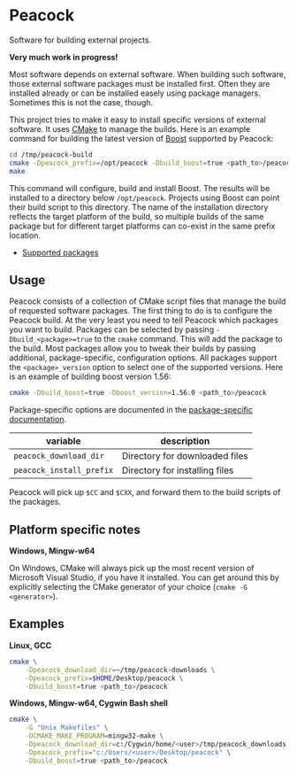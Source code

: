 Peacock
=======
Software for building external projects.

**Very much work in progress!**

Most software depends on external software. When building such software, those external software packages must be installed first. Often they are installed already or can be installed easely using package managers. Sometimes this is not the case, though.

This project tries to make it easy to install specific versions of external software. It uses [CMake](http://www.cmake.org) to manage the builds. Here is an example command for building the latest version of [Boost](http://www.boost.org) supported by Peacock:

```bash
cd /tmp/peacock-build
cmake -Dpeacock_prefix=/opt/peacock -Dbuild_boost=true <path_to>/peacock
make
```

This command will configure, build and install Boost. The results will be installed to a directory below `/opt/peacock`. Projects using Boost can point their build script to this directory. The name of the installation directory reflects the target platform of the build, so multiple builds of the same package but for different target platforms can co-exist in the same prefix location.

- [Supported packages](cmake/package/README.md)


Usage
-----
Peacock consists of a collection of CMake script files that manage the build of requested software packages. The first thing to do is to configure the Peacock build. At the very least you need to tell Peacock which packages you want to build. Packages can be selected by passing `-Dbuild_<package>=true` to the `cmake` command. This will add the package to the build. Most packages allow you to tweak their builds by passing additional, package-specific, configuration options. All packages support the `<package>_version` option to select one of the supported versions. Here is an example of building boost version 1.56:

```bash
cmake -Dbuild_boost=true -Dboost_version=1.56.0 <path_to>/peacock
```

Package-specific options are documented in the [package-specific documentation](cmake/package/README.md).

| variable                  | description                                      |
| ------------------------- | ------------------------------------------------ |
| `peacock_download_dir`    | Directory for downloaded files                   |
| `peacock_install_prefix`  | Directory for installing files                   |

Peacock will pick up `$CC` and `$CXX`, and forward them to the build scripts of the packages.


Platform specific notes
-----------------------
**Windows, Mingw-w64**

On Windows, CMake will always pick up the most recent version of Microsoft Visual Studio, if you have it installed. You can get around this by explicitly selecting the CMake generator of your choice (`cmake -G <generator>`).


Examples
--------
**Linux, GCC**

```bash
cmake \
    -Dpeacock_download_dir=~/tmp/peacock-downloads \
    -Dpeacock_prefix=$HOME/Desktop/peacock \
    -Dbuild_boost=true <path_to>/peacock
```


**Windows, Mingw-w64, Cygwin Bash shell**

```bash
cmake \
    -G "Unix Makefiles" \
    -DCMAKE_MAKE_PROGRAM=mingw32-make \
    -Dpeacock_download_dir=c:/Cygwin/home/<user>/tmp/peacock_downloads \
    -Dpeacock_prefix="c:/Users/<user>/Desktop/peacock" \
    -Dbuild_boost=true <path_to>/peacock
```

